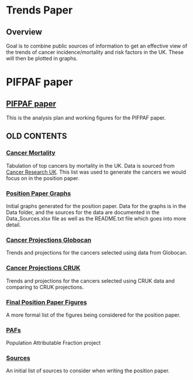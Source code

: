 # Trends Paper

## Overview
Goal is to combine public sources of information to get an effective view of the trends of cancer incidence/mortality and risk factors in the UK. These will then be plotted in graphs.

# PIFPAF paper 
## [PIFPAF paper](https://uk-generations-study.github.io/UK-cancer-trends/PIF_PAF/Code/Analysis.html)
This is the analysis plan and working figures for the PIFPAF paper.


## OLD CONTENTS
### [Cancer Mortality](https://uk-generations-study.github.io/UK-cancer-trends/Code/Cancer%20Mortality%20UK.html)
Tabulation of top cancers by mortality in the UK. Data is sourced from [Cancer Research UK](https://www.cancerresearchuk.org/health-professional/cancer-statistics/mortality/common-cancers-compared#heading-Zero). This list was used to generate the cancers we would focus on in the position paper. 
### [Position Paper Graphs](https://uk-generations-study.github.io/UK-cancer-trends/Code/Position%20Paper.html)
Initial graphs generated for the position paper. Data for the graphs is in the Data folder, and the sources for the data are documented in the Data_Sources.xlsx file as well as the README.txt file which goes into more detail.
### [Cancer Projections Globocan](https://uk-generations-study.github.io/UK-cancer-trends/Code/Projection%20Plotting%20Globocan.html)
Trends and projections for the cancers selected using data from Globocan.
### [Cancer Projections CRUK](https://uk-generations-study.github.io/UK-cancer-trends/Code/Projection%20Plotting%20CRUK.html)
Trends and projections for the cancers selected using CRUK data and comparing to CRUK projections.
### [Final Position Paper Figures](https://uk-generations-study.github.io/UK-cancer-trends/Code/Final%20Position%20Paper%20Figures.html)
A more formal list of the figures being considered for the position paper.
### [PAFs](https://uk-generations-study.github.io/UK-cancer-trends/Code/PAF_paper.html)
Population Attributable Fraction project
### [Sources](https://uk-generations-study.github.io/UK-cancer-trends/Sources)
An initial list of sources to consider when writing the position paper.
